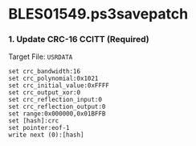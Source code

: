 # BLES01549.ps3savepatch

### 1. Update CRC-16 CCITT (Required)

Target File: `USRDATA`

```
set crc_bandwidth:16
set crc_polynomial:0x1021
set crc_initial_value:0xFFFF
set crc_output_xor:0
set crc_reflection_input:0
set crc_reflection_output:0
set range:0x000000,0x01BFFB
set [hash]:crc
set pointer:eof-1
write next (0):[hash]
```

